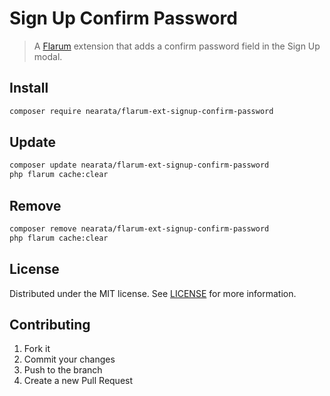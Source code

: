 # Sign Up Confirm Password

> A [Flarum](https://flarum.org) extension that adds a confirm password field in the Sign Up modal.

## Install

```sh
composer require nearata/flarum-ext-signup-confirm-password
```

## Update

```sh
composer update nearata/flarum-ext-signup-confirm-password
php flarum cache:clear
```

## Remove

```sh
composer remove nearata/flarum-ext-signup-confirm-password
php flarum cache:clear
```

## License

Distributed under the MIT license. See [LICENSE](LICENSE) for more information.

## Contributing

1. Fork it
2. Commit your changes
3. Push to the branch
4. Create a new Pull Request
